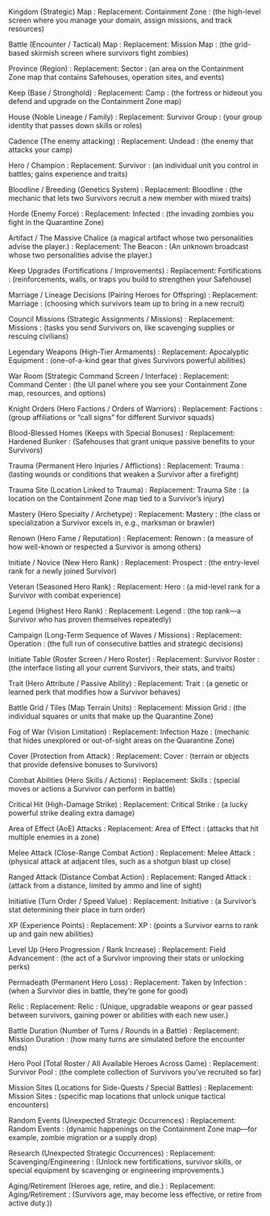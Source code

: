 Kingdom (Strategic) Map
: Replacement: Containment Zone
: (the high-level screen where you manage your domain, assign missions, and track resources)

Battle (Encounter / Tactical) Map
: Replacement: Mission Map
: (the grid-based skirmish screen where survivors fight zombies)

Province (Region)
: Replacement: Sector
: (an area on the Containment Zone map that contains Safehouses, operation sites, and events)

Keep (Base / Stronghold)
: Replacement: Camp
: (the fortress or hideout you defend and upgrade on the Containment Zone map)

House (Noble Lineage / Family)
: Replacement: Survivor Group
: (your group identity that passes down skills or roles)

Cadence (The enemy attacking)
: Replacement: Undead
: (the enemy that attacks your camp)

Hero / Champion
: Replacement: Survivor
: (an individual unit you control in battles; gains experience and traits)

Bloodline / Breeding (Genetics System)
: Replacement: Bloodline
: (the mechanic that lets two Survivors recruit a new member with mixed traits)

Horde (Enemy Force)
: Replacement: Infected
: (the invading zombies you fight in the Quarantine Zone)

Artifact / The Massive Chalice (a magical artifact whose two personalities advise the player.)
: Replacement: The Beacon
: (An unknown broadcast whose two personalities advise the player.)

Keep Upgrades (Fortifications / Improvements)
: Replacement: Fortifications
: (reinforcements, walls, or traps you build to strengthen your Safehouse)

Marriage / Lineage Decisions (Pairing Heroes for Offspring)
: Replacement: Marriage
: (choosing which survivors team up to bring in a new recruit)

Council Missions (Strategic Assignments / Missions)
: Replacement: Missions
: (tasks you send Survivors on, like scavenging supplies or rescuing civilians)

Legendary Weapons (High-Tier Armaments)
: Replacement: Apocalyptic Equipment
: (one-of-a-kind gear that gives Survivors powerful abilities)

War Room (Strategic Command Screen / Interface)
: Replacement: Command Center
: (the UI panel where you see your Containment Zone map, resources, and options)

Knight Orders (Hero Factions / Orders of Warriors)
: Replacement: Factions
: (group affiliations or “call signs” for different Survivor squads)

Blood-Blessed Homes (Keeps with Special Bonuses)
: Replacement: Hardened Bunker
: (Safehouses that grant unique passive benefits to your Survivors)

Trauma (Permanent Hero Injuries / Afflictions)
: Replacement: Trauma
: (lasting wounds or conditions that weaken a Survivor after a firefight)

Trauma Site (Location Linked to Trauma)
: Replacement: Trauma Site
: (a location on the Containment Zone map tied to a Survivor’s injury)

Mastery (Hero Specialty / Archetype)
: Replacement: Mastery
: (the class or specialization a Survivor excels in, e.g., marksman or brawler)

Renown (Hero Fame / Reputation)
: Replacement: Renown
: (a measure of how well-known or respected a Survivor is among others)

Initiate / Novice (New Hero Rank)
: Replacement: Prospect
: (the entry-level rank for a newly joined Survivor)

Veteran (Seasoned Hero Rank)
: Replacement: Hero
: (a mid-level rank for a Survivor with combat experience)

Legend (Highest Hero Rank)
: Replacement: Legend
: (the top rank—a Survivor who has proven themselves repeatedly)

Campaign (Long-Term Sequence of Waves / Missions)
: Replacement: Operation
: (the full run of consecutive battles and strategic decisions)

Initiate Table (Roster Screen / Hero Roster)
: Replacement: Survivor Roster
: (the interface listing all your current Survivors, their stats, and traits)

Trait (Hero Attribute / Passive Ability)
: Replacement: Trait
: (a genetic or learned perk that modifies how a Survivor behaves)

Battle Grid / Tiles (Map Terrain Units)
: Replacement: Mission Grid
: (the individual squares or units that make up the Quarantine Zone)

Fog of War (Vision Limitation)
: Replacement: Infection Haze
: (mechanic that hides unexplored or out-of-sight areas on the Quarantine Zone)

Cover (Protection from Attack)
: Replacement: Cover
: (terrain or objects that provide defensive bonuses to Survivors)

Combat Abilities (Hero Skills / Actions)
: Replacement: Skills
: (special moves or actions a Survivor can perform in battle)

Critical Hit (High-Damage Strike)
: Replacement: Critical Strike
: (a lucky powerful strike dealing extra damage)

Area of Effect (AoE) Attacks
: Replacement: Area of Effect
: (attacks that hit multiple enemies in a zone)

Melee Attack (Close-Range Combat Action)
: Replacement: Melee Attack
: (physical attack at adjacent tiles, such as a shotgun blast up close)

Ranged Attack (Distance Combat Action)
: Replacement: Ranged Attack
: (attack from a distance, limited by ammo and line of sight)

Initiative (Turn Order / Speed Value)
: Replacement: Initiative
: (a Survivor’s stat determining their place in turn order)

XP (Experience Points)
: Replacement: XP
: (points a Survivor earns to rank up and gain new abilities)

Level Up (Hero Progression / Rank Increase)
: Replacement: Field Advancement
: (the act of a Survivor improving their stats or unlocking perks)

Permadeath (Permanent Hero Loss)
: Replacement: Taken by Infection
: (when a Survivor dies in battle, they’re gone for good)

Relic
: Replacement: Relic
: (Unique, upgradable weapons or gear passed between survivors, gaining power or abilities with each new user.)

Battle Duration (Number of Turns / Rounds in a Battle)
: Replacement: Mission Duration
: (how many turns are simulated before the encounter ends)

Hero Pool (Total Roster / All Available Heroes Across Game)
: Replacement: Survivor Pool
: (the complete collection of Survivors you’ve recruited so far)

Mission Sites (Locations for Side-Quests / Special Battles)
: Replacement: Mission Sites
: (specific map locations that unlock unique tactical encounters)

Random Events (Unexpected Strategic Occurrences)
: Replacement: Random Events
: (dynamic happenings on the Containment Zone map—for example, zombie migration or a supply drop)

Research (Unexpected Strategic Occurrences)
: Replacement: Scavenging/Engineering
: (Unlock new fortifications, survivor skills, or special equipment by scavenging or engineering improvements.)

Aging/Retirement (Heroes age, retire, and die.)
: Replacement: Aging/Retirement
: (Survivors age, may become less effective, or retire from active duty.))